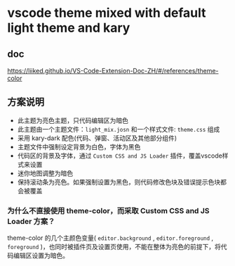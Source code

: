 # vscode theme mixed with default light theme and kary

## doc

https://liiked.github.io/VS-Code-Extension-Doc-ZH/#/references/theme-color

## 方案说明

* 此主题为亮色主题，只代码编辑区为暗色
* 此主题由一个主题文件：`light_mix.josn` 和一个样式文件: `theme.css` 组成
* 采用 kary-dark 配色(代码、弹窗、活动区及其他部分组件)
* 主题文件中强制设定背景为白色，字体为黑色
* 代码区的背景及字体，通过 `Custom CSS and JS Loader` 插件，覆盖vscode样式来设置
* 迷你地图调整为暗色
* 保持滚动条为亮色。如果强制设置为黑色，则代码修改色块及错误提示色块都会被覆盖

### 为什么不直接使用 theme-color，而采取 Custom CSS and JS Loader 方案？

theme-color 的几个主颜色变量( `editor.background` , `editor.foreground` , `foreground` )，也同时被插件页及设置页使用，不能在整体为亮色的前提下，将代码编辑区设置为暗色。
